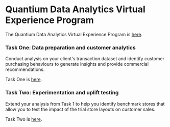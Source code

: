 # Quantium Data Analytics Virtual Experience Program

The Quantium Data Analytics Virtual Experience Program is [here](https://www.theforage.com/virtual-internships/prototype/NkaC7knWtjSbi6aYv/Data%20Analytics?ref=hgQdbbykb3gXKp6sH).

<h3>Task One: Data preparation and customer analytics</h3>

Conduct analysis on your client's transaction dataset and identify customer purchasing behaviours to generate insights and provide commercial recommendations.

Task One is [here](https://github.com/darrenlxu/quantium-virtual-experience/blob/main/Task_1.ipynb).

<h3>Task Two: Experimentation and uplift testing</h3>

Extend your analysis from Task 1 to help you identify benchmark stores that allow you to test the impact of the trial store layouts on customer sales.

Task Two is [here](https://github.com/darrenlxu/quantium-virtual-experience/blob/main/Task_2.ipynb).
